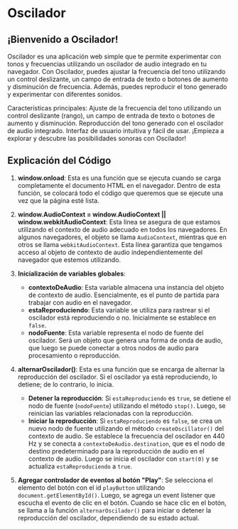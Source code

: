 # Oscilador
## ¡Bienvenido a Oscilador!

Oscilador es una aplicación web simple que te permite experimentar con tonos y frecuencias utilizando un oscilador de audio integrado en tu navegador. Con Oscilador, puedes ajustar la frecuencia del tono utilizando un control deslizante, un campo de entrada de texto o botones de aumento y disminución de frecuencia. Además, puedes reproducir el tono generado y experimentar con diferentes sonidos.

Características principales:
Ajuste de la frecuencia del tono utilizando un control deslizante (rango), un campo de entrada de texto o botones de aumento y disminución.
Reproducción del tono generado con el oscilador de audio integrado.
Interfaz de usuario intuitiva y fácil de usar.
¡Empieza a explorar y descubre las posibilidades sonoras con Oscilador!

## Explicación del Código

1. **window.onload**: Esta es una función que se ejecuta cuando se carga completamente el documento HTML en el navegador. Dentro de esta función, se colocará todo el código que queremos que se ejecute una vez que la página esté lista.

2. **window.AudioContext = window.AudioContext || window.webkitAudioContext**: Esta línea se asegura de que estamos utilizando el contexto de audio adecuado en todos los navegadores. En algunos navegadores, el objeto se llama `AudioContext`, mientras que en otros se llama `webkitAudioContext`. Esta línea garantiza que tengamos acceso al objeto de contexto de audio independientemente del navegador que estemos utilizando.

3. **Inicialización de variables globales**:
   - **contextoDeAudio**: Esta variable almacena una instancia del objeto de contexto de audio. Esencialmente, es el punto de partida para trabajar con audio en el navegador.
   - **estaReproduciendo**: Esta variable se utiliza para rastrear si el oscilador está reproduciendo o no. Inicialmente se establece en `false`.
   - **nodoFuente**: Esta variable representa el nodo de fuente del oscilador. Será un objeto que genera una forma de onda de audio, que luego se puede conectar a otros nodos de audio para procesamiento o reproducción.

4. **alternarOscilador()**: Esta es una función que se encarga de alternar la reproducción del oscilador. Si el oscilador ya está reproduciendo, lo detiene; de lo contrario, lo inicia.
   - **Detener la reproducción**: Si `estaReproduciendo` es `true`, se detiene el nodo de fuente (`nodoFuente`) utilizando el método `stop()`. Luego, se reinician las variables relacionadas con la reproducción.
   - **Iniciar la reproducción**: Si `estaReproduciendo` es `false`, se crea un nuevo nodo de fuente utilizando el método `createOscillator()` del contexto de audio. Se establece la frecuencia del oscilador en 440 Hz y se conecta a `contextoDeAudio.destination`, que es el nodo de destino predeterminado para la reproducción de audio en el contexto de audio. Luego se inicia el oscilador con `start(0)` y se actualiza `estaReproduciendo` a `true`.

5. **Agregar controlador de eventos al botón "Play"**: Se selecciona el elemento del botón con el id `playButton` utilizando `document.getElementById()`. Luego, se agrega un event listener que escucha el evento de clic en el botón. Cuando se hace clic en el botón, se llama a la función `alternarOscilador()` para iniciar o detener la reproducción del oscilador, dependiendo de su estado actual.
